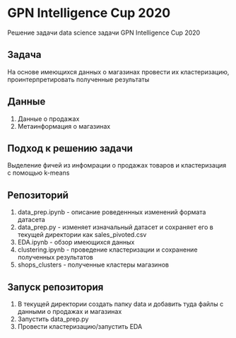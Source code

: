 # GPN Intelligence Cup 2020

Решение задачи data science задачи GPN Intelligence Cup 2020

## Задача

На основе имеющихся данных о магазинах провести их кластеризацию, проинтерпретировать полученные результаты

## Данные

1. Данные о продажах
2. Метаинформация о магазинах

## Подход к решению задачи

Выделение фичей из инфомрации о продажах товаров и кластеризация с помощью k-means

## Репозиторий

1. data_prep.ipynb - описание роведеннных изменений формата датасета
2. data_prep.py - изменяет изначальный датасет и сохраняет его в текущей директории как sales_pivoted.csv
3. EDA.ipynb - обзор имеющихся данных
4. clustering.ipynb - проведение кластеризации и сохранение полученных результатов
5. shops_clusters - полученные кластеры магазинов

## Запуск репозитория

1. В текущей директории создать папку data и добавить туда файлы с данными о продажах и магазинах
2. Запустить data_prep.py
3. Провести кластеризацию/запустить EDA